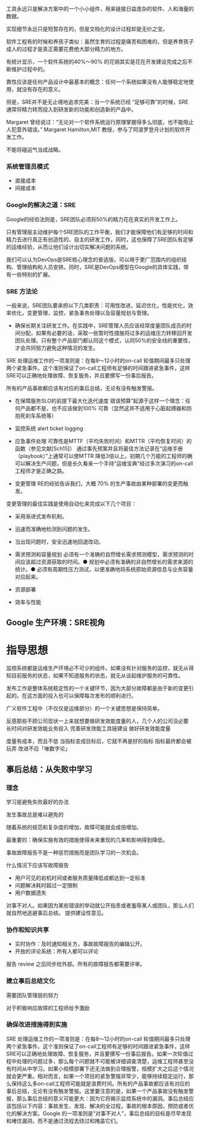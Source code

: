 

工具永远只是解决方案中的一个小小组件，用来链接日益庞杂的软件、人和海量的数据。

实现细节永远只是短暂存在的，但是文档化的设计过程却是无价之宝。


软件工程有的时候和养孩子类似：虽然生育的过程是痛苦和困难的，但是养育孩子成人的过程才是真正需要花费绝大部分精力的地方。

有统计显示，一个软件系统的40%～90% 的花销其实是花在开发建设完成之后不断维护过程中的。

靠性应该是任何产品设计中最基本的概念：任何一个系统如果没有人能够稳定地使用，就没有存在的意义。

但是，SRE并不是无止境地追求完美：当一个系统已经 “足够可靠”的时候，SRE 通常将精力转而投入到研发新的功能和创造新的产品中。



Margaret 曾经说过：“无论对一个软件系统运行原理掌握得多么彻底，也不能阻止人犯意外错误。”  Margaret Hamilton,MIT 教授，参与了阿波罗登月计划的软件开发工作。


不能将碰运气当成战略。


### 系统管理员模式
- 直接成本
- 间接成本


### Google的解决之道：SRE

Google的经验法则是，SRE团队必须将50%的精力花在真实的开发工作上。

只有管理层主动维护每个SRE团队的工作平衡，我们才能保障他们有足够的时间和精力去进行真正有创造性的、自主的研发工作，同时，这也保障了SRE团队有足够的运维经验，从而让他们设计出切实解决问题的系统。

我们可以认为DevOps是SRE核心理念的普适版，可以用于更广范围内的组织结构、管理结构和人员安排。同时，SRE是DevOps模型在Google的具体实践，带有一些特别的扩展。


### SRE 方法论

一般来说，SRE团队要承担以下几类职责：可用性改进，延迟优化，性能优化，效率优化，变更管理，监控，紧急事务处理以及容量规划与管理。

- 确保长期关注研发工作。在实践中，SRE管理人员应该经常度量团队成员的时间分配，如果有必要的话，采取一些暂时性措施将过多的运维压力转移回开发团队处理。只有整个产品部门都认同这个模式，认同50%的安全线的重要性，才会共同努力避免这种情况的发生。

SRE 处理运维工作的一项准则是：在每8～12小时的on-call 轮值期间最多只处理两个紧急事件。这个准则保证了on-call工程师有足够的时间跟进紧急事件，这样SRE可以正确地处理故障、恢复服务，并且要撰写一份事后报告。

所有的产品事故都应该有对应的事后总结，无论有没有触发警报。


- 在保障服务SLO的前提下最大化迭代速度
错误预算”起源于这样一个理念：任何产品都不是，也不应该做到100% 可靠（显然这并不适用于心脏起搏器和防抱死刹车系统等）


- 监控系统
alert
ticket
logging

- 应急事件处理
可靠性是MTTF（平均失败时间）和MTTR（平均恢复时间）的函数（参见文献[Sch15]）
通过事先预案并且将最佳方法记录在“运维手册（playbook）”上通常可以使MTTR 降低3倍以上。初期几个万能的工程师的确可以解决生产问题，但是长久看来一个手持“运维宝典”经过多次演习的on-call工程师才是正确之路。

- 变更管理
RE的经验告诉我们，大概 70% 的生产事故由某种部署的变更而触发。

变更管理的最佳实践是使用自动化来完成以下几个项目：
- 采用渐进式发布机制。
- 迅速而准确地检测到问题的发生。
- 当出现问题时，安全迅速地回退改动。



- 需求预测和容量规划
 必须有一个准确的自然增长需求预测模型，需求预测的时间应该超过资源获取的时间。● 规划中必须有准确的非自然增长的需求来源的统计。● 必须有周期性压力测试，以便准确地将系统原始资源信息与业务容量对应起来。

 - 资源部署

 - 效率与性能


 ## Google 生产环境：SRE视角



 # 指导思想

 监控系统都是运维生产环境必不可少的组件。如果没有针对服务的监控，就无从得知目前服务的状态，如果不知道服务的状态，就无从谈起维护服务的可靠性。

 发布工作是整体系统稳定性的一个关键环节，因为大部分故障都是由于新的变更引起的。在这方面的投入也可以保障每次发布的顺利进行。

 广义软件工程中（不仅仅是运维部分）的一个关键思想是保持简单。



反感那些不顾公司现状一上来就想要做研发效能度量的人，几个人的公司没必要
 长时间对研发效能业务投入
完善研发效能工具链建设
做好研发效能度量

度量有成本，而且不低
当指标变成目标后，它就不再是好的指标
指标最终都会被玩弄
改进不应「唯数字论」





## 事后总结：从失败中学习


### 理念

学习是避免失败最好的办法


发生事故总是难以避免的

随着系统的规范和复杂度的增加，故障可能就会成倍增加。


最重要的：确保实施有效的措施使得未来重现的几率和影响得到降低。

事故故障报告不是一种惩罚措施而是团队学习的一次机会。

什么情况下应该写故障报告
- 用户可见的宕机时间或者服务质量降低成都达到一定标准
- 问题解决耗时超过一定限制
- 用户数据遗失


对事不对人。如果因为某些错误的举动就公开指责或者羞辱某人或团队，那么人们就自然地逃避事后总结。
提供建设性意见。

### 协作和知识共享

- 实时协作：及时通知相关方，事故故障报告的编辑公开。
- 开放的评论系统：所有人都可以评论

报告 review 之后同步给外部。所有的故障报告都需要评审。


### 建立事后总结文化

需要团队管理层的努力

对于积极响应故障的工程师给予激励


### 确保改进措施得到实施



SRE 处理运维工作的一项准则是：在每8～12小时的on-call 轮值期间最多只处理两个紧急事件。这个准则保证了on-call工程师有足够的时间跟进紧急事件，这样SRE可以正确地处理故障、恢复服务，并且要撰写一份事后报告。如果一次轮值过程中处理的问题过多，那么每个问题就不可能被详细调查清楚，运维工程师甚至没有时间从中学习。如果小规模部署下还无法做到合理报警，规模扩大之后这个情况就会更严重。相对而言，如果一个项目的紧急警报非常少，能够持续稳定运行，那么保持这么多on-call工程师可能就是浪费时间。所有的产品事故都应该有对应的事后总结，无论有没有触发警报。这里要注意的是，如果一个产品事故没有触发警报，那么事后总结的意义可能更大：因为它将揭示监控系统中的漏洞。事后总结应该包括以下内容：事故发生、发现、解决的全过程，事故的根本原因，预防或者优化的解决方案。Google 的一项准则是“对事不对人”，事后总结的目标是尽早发现和堵住漏洞，而不是通过流程去绕过和掩盖它们。